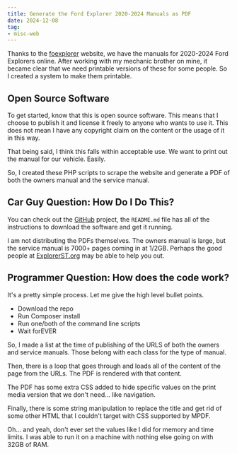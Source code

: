 ```yaml
---
title: Generate the Ford Explorer 2020-2024 Manuals as PDF
date: 2024-12-08
tag:
- misc-web
---
```

Thanks to the [foexplorer](https://foexplorer.com) website, we have the manuals for 2020-2024 Ford Explorers online. After working with my mechanic brother on mine, it became clear that we need printable versions of these for some people. So I created a system to make them printable.

<!--more-->

## Open Source Software

To get started, know that this is open source software. This means that I choose to publish it and license it freely to anyone who wants to use it. This does not mean I have any copyright claim on the content or the usage of it in this way.

That being said, I think this falls within acceptable use. We want to print out the manual for our vehicle. Easily.

So, I created these PHP scripts to scrape the website and generate a PDF of both the owners manual and the service manual.

## Car Guy Question: How Do I Do This?

You can check out the [GitHub](https://github.com/aaronsaray/ford-explorer-owners-manual) project, the `README.md` file has all of the instructions to download the software and get it running.

I am not distributing the PDFs themselves. The owners manual is large, but the service manual is 7000+ pages coming in at 1/2GB. Perhaps the good people at [ExplorerST.org](https://www.explorerst.org/) may be able to help you out.

## Programmer Question: How does the code work?

It's a pretty simple process.  Let me give the high level bullet points.

* Download the repo
* Run Composer install
* Run one/both of the command line scripts
* Wait forEVER

So, I made a list at the time of publishing of the URLS of both the owners and service manuals. Those belong with each class for the type of manual.

Then, there is a loop that goes through and loads all of the content of the page from the URLs. The PDF is rendered with that content.

The PDF has some extra CSS added to hide specific values on the print media version that we don't need... like navigation.

Finally, there is some string manipulation to replace the title and get rid of some other HTML that I couldn't target with CSS supported by MPDF.

Oh... and yeah, don't ever set the values like I did for memory and time limits. I was able to run it on a machine with nothing else going on with 32GB of RAM.
